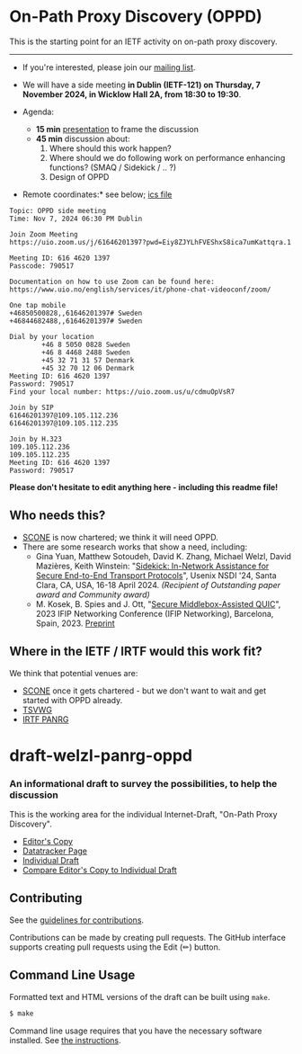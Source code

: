 # On-Path Proxy Discovery (OPPD)

This is the starting point for an IETF activity on on-path proxy discovery.


---

* If you're interested, please join our [mailing list](https://groups.google.com/g/oppd-ietf).
* We will have a side meeting **in Dublin (IETF-121) on Thursday, 7 November 2024, in Wicklow Hall 2A, from 18:30 to 19:30**.
* Agenda:
  * **15 min** [presentation](slides/) to frame the discussion
  * **45 min** discussion about:
     1. Where should this work happen?
     2. Where should we do following work on performance enhancing functions?  (SMAQ / Sidekick / .. ?)
     3. Design of OPPD

* Remote coordinates:* see below; [ics file](ietf121-oppd.ics)

```
Topic: OPPD side meeting
Time: Nov 7, 2024 06:30 PM Dublin

Join Zoom Meeting
https://uio.zoom.us/j/61646201397?pwd=Eiy8ZJYLhFVEShxS8ica7umKattqra.1

Meeting ID: 616 4620 1397
Passcode: 790517

Documentation on how to use Zoom can be found here:
https://www.uio.no/english/services/it/phone-chat-videoconf/zoom/

One tap mobile
+46850500828,,61646201397# Sweden
+46844682488,,61646201397# Sweden

Dial by your location
        +46 8 5050 0828 Sweden
        +46 8 4468 2488 Sweden
        +45 32 71 31 57 Denmark
        +45 32 70 12 06 Denmark
Meeting ID: 616 4620 1397
Password: 790517
Find your local number: https://uio.zoom.us/u/cdmuOpVsR7

Join by SIP
61646201397@109.105.112.236
61646201397@109.105.112.235

Join by H.323
109.105.112.236
109.105.112.235
Meeting ID: 616 4620 1397
Password: 790517
```


**Please don't hesitate to edit anything here - including this readme file!**
 
## Who needs this?

* [SCONE](https://datatracker.ietf.org/group/sconepro/about/) is now chartered; we think it will need OPPD.
* There are some research works that show a need, including:
  * Gina Yuan, Matthew Sotoudeh, David K. Zhang, Michael Welzl, David Mazières, Keith Winstein: "[Sidekick: In-Network Assistance for Secure End-to-End Transport Protocols](https://www.usenix.org/conference/nsdi24/presentation/yuan)", Usenix NSDI '24, Santa Clara, CA, USA, 16-18 April 2024. *(Recipient of Outstanding paper award and Community award)*
  * M. Kosek, B. Spies and J. Ott, "[Secure Middlebox-Assisted QUIC](https://ieeexplore.ieee.org/document/10186363)", 2023 IFIP Networking Conference (IFIP Networking), Barcelona, Spain, 2023. [Preprint](https://arxiv.org/abs/2307.08543)

## Where in the IETF / IRTF would this work fit?

We think that potential venues are:

* [SCONE](https://datatracker.ietf.org/group/sconepro/about/) once it gets chartered - but we don't want to wait and get started with OPPD already.
* [TSVWG](https://datatracker.ietf.org/wg/tsvwg/about/)
* [IRTF PANRG](https://datatracker.ietf.org/rg/panrg/about/)


# draft-welzl-panrg-oppd
### An informational draft to survey the possibilities, to help the discussion

This is the working area for the individual Internet-Draft, "On-Path Proxy Discovery".

* [Editor's Copy](https://mwelzl.github.io/oppd/#go.draft-welzl-panrg-oppd.html)
* [Datatracker Page](https://datatracker.ietf.org/doc/draft-welzl-panrg-oppd)
* [Individual Draft](https://datatracker.ietf.org/doc/html/draft-welzl-panrg-oppd)
* [Compare Editor's Copy to Individual Draft](https://mwelzl.github.io/oppd/#go.draft-welzl-panrg-oppd.diff)


## Contributing

See the
[guidelines for contributions](https://github.com/mwelzl/oppd/blob/main/CONTRIBUTING.md).

Contributions can be made by creating pull requests.
The GitHub interface supports creating pull requests using the Edit (✏) button.


## Command Line Usage

Formatted text and HTML versions of the draft can be built using `make`.

```sh
$ make
```

Command line usage requires that you have the necessary software installed.  See
[the instructions](https://github.com/martinthomson/i-d-template/blob/main/doc/SETUP.md).

